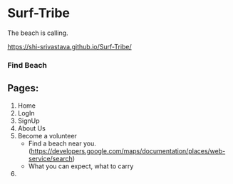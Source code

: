 # Surf-Tribe
The beach is calling.

 https://shi-srivastava.github.io/Surf-Tribe/

### Find Beach


## Pages:
1.  Home
2.  LogIn
3.  SignUp
4.  About Us
5.  Become a volunteer
      * Find a beach near you. (https://developers.google.com/maps/documentation/places/web-service/search)
      * What you can expect, what to carry  
6.  
